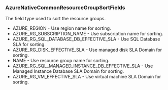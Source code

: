 ### AzureNativeCommonResourceGroupSortFields
The field type used to sort the resource groups.

- AZURE_REGION - Use region name for sorting.
- AZURE_RG_SUBSCRIPTION_NAME - Use subscription name for sorting.
- AZURE_RG_SQL_DATABASE_DB_EFFECTIVE_SLA - Use SQL Database SLA for sorting.
- AZURE_RG_DISK_EFFECTIVE_SLA - Use managed disk SLA Domain for sorting.
- NAME - Use resource group name for sorting.
- AZURE_RG_SQL_MANAGED_INSTANCE_DB_EFFECTIVE_SLA - Use Managed Instance Database SLA Domain for sorting.
- AZURE_RG_VM_EFFECTIVE_SLA - Use virtual machine SLA Domain for sorting.
